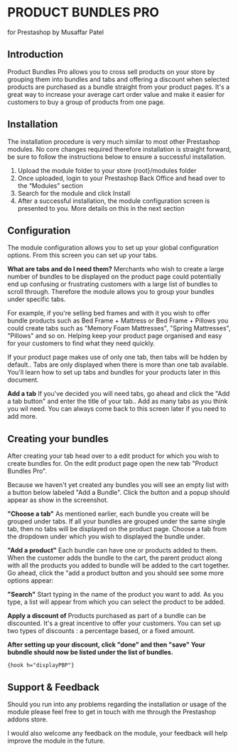 PRODUCT BUNDLES PRO
====================
for Prestashop by Musaffar Patel

Introduction
------------

Product Bundles Pro allows you to cross sell products on your store by grouping them into bundles and tabs and offering a discount when selected products are purchased as a bundle straight from your product pages. It's a great way to increase your average cart order value and make it easier for customers to buy a group of products from one page.

Installation
------------
The installation procedure is very much similar to most other Prestashop modules. No core changes required therefore installation is straight forward, be sure to follow the instructions below to ensure a successful installation.

1. Upload the module folder to your store {root}/modules folder
2. Once uploaded, login to your Prestashop Back Office and head over to the “Modules” section
3. Search for the module and click Install
4. After a successful installation, the module configuration screen is presented to you. More details on this in the next section

Configuration
-------------
The module configuration allows you to set up your global configuration options. From this screen you can set up your tabs.

**What are tabs and do I need them?**
Merchants who wish to create a large number of bundles to be displayed on the product page could potentially end up confusing or frustrating customers with a large list of bundles to scroll through.  Therefore the module allows you to group your bundles under specific tabs.

For example, if you're selling bed frames and with it you wish to offer bundle products such as Bed Frame + Mattress or Bed Frame + Pillows you could create tabs such as "Memory Foam Mattresses", "Spring Mattresses", "Pillows" and so on. Helping keep your product page organised and easy for your customers to find what they need quickly.

If your product page makes use of only one tab, then tabs will be hdden by default.. Tabs are only displayed when there is more than one tab available. You'll learn how to set up tabs and bundles for your products later in this document.

**Add a tab**
If you've decided you will need tabs, go ahead and click the "Add a tab button" and enter the title of your tab.. Add as many tabs as you think you
wil need. You can always come back to this screen later if you need to add more.

Creating your bundles
---------------------
After creating your tab head over to a edit product for which you wish to create bundles for. On the edit product page open the new tab "Product Bundles Pro".

Because we haven't yet created any bundles you will see an empty list with a button below labeled "Add a Bundle". Click the button and a popup should appear as show in the screenshot.

**"Choose a tab"**
As mentioned earlier, each bundle you create will be grouped under tabs. If all your bundles are grouped under the same single tab, then no tabs will be displayed on the product page. Choose a tab from the
dropdown under which you wish to displayed the bundle under.

**"Add a product"**
Each bundle can have one or products added to them. When the customer adds the bundle to the cart, the parent product along with all the products you added to bundle will be added to the cart together. Go ahead, click the "add a product button and you should see some more options appear:

**"Search"**
Start typing in the name of the product you want to add. As you type, a list will appear from which you can select the product to be added.

**Apply a discount of**
Products purchased as part of a bundle can be discounted. It's a great incentive to offer your customers. You can set up two types of discounts : a percentage based, or a fixed amount.

**After setting up your discount, click "done" and then "save" Your bubndle should now be listed under the list of bundles.**

    {hook h="displayPBP"}


Support & Feedback
------------------
Should you run into any problems regarding the installation or usage of the module please feel free to get in touch with me through the Prestashop addons store.

I would also welcome any feedback on the module, your feedback will help improve the module in the future.

